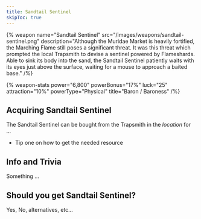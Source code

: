```yaml
---
title: Sandtail Sentinel
skipToc: true
---
```


{% weapon
 name="Sandtail Sentinel"
 src="/images/weapons/sandtail-sentinel.png"
 description="Although the Muridae Market is heavily fortified, the Marching Flame still poses a significant threat. It was this threat which prompted the local Trapsmith to devise a sentinel powered by Flameshards. Able to sink its body into the sand, the Sandtail Sentinel patiently waits with its eyes just above the surface, waiting for a mouse to approach a baited base."
/%}

{% weapon-stats
 power="6,800"
 powerBonus="17%"
 luck="25"
 attraction="10%"
 powerType="Physical"
 title="Baron / Baroness"
/%}

## Acquiring Sandtail Sentinel

The Sandtail Sentinel can be bought from the Trapsmith in the *location* for ...

- Tip one on how to get the needed resource

## Info and Trivia

Something ...

## Should you get Sandtail Sentinel?

Yes, No, alternatives, etc...

